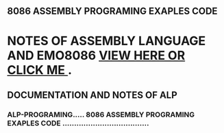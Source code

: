 
## 8086 ASSEMBLY PROGRAMING EXAPLES CODE 
# NOTES OF ASSEMBLY LANGUAGE AND EMO8086 [VIEW HERE OR CLICK ME ](http://maqsoodhussain.github.io/emu8086notes/).
## DOCUMENTATION AND NOTES OF ALP 
### ALP-PROGRAMING..... 8086 ASSEMBLY PROGRAMING EXAPLES CODE .....................................

